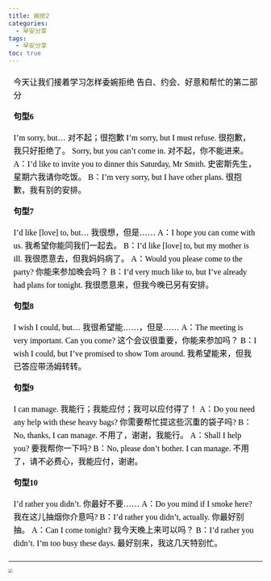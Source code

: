 ```yaml
---
title: 婉拒2
categories:
  - 早安分享
tags:
  - 早安分享
toc: true 
---
```

<!-- 
今天让我们接着学习怎样委婉拒绝 告白、约会、好意和帮忙的第二部分

**句型6**

I’m sorry, but… 对不起；很抱歉
I’m sorry, but I must refuse. 
很抱歉， 我只好拒绝了。
Sorry, but you can’t come in. 
对不起，你不能进来。
A：I’d like to invite you to dinner this Saturday, Mr Smith. 
史密斯先生，星期六我请你吃饭。
B：I’m very sorry, but I have other plans. 
很抱歉，我有别的安排。 

**句型7**

I’d like [love] to, but… 我很想，但是……
A：I hope you can come with us.
我希望你能同我们一起去。
B：I’d like [love] to, but my mother is ill. 
我很愿意去，但我妈妈病了。
A：Would you please come to the party? 
你能来参加晚会吗？
B：I’d very much like to, but I’ve already had plans for tonight. 
我很愿意来，但我今晚已另有安排。 

**句型8**

I wish I could, but… 我很希望能……，但是……
A：The meeting is very important. Can you come? 
这个会议很重要，你能来参加吗？
B：I wish I could, but I’ve promised to show Tom around.
我希望能来，但我已答应带汤姆转转。 

**句型9**

I can manage.  我能行；我能应付；我可以应付得了！
A：Do you need any help with these heavy bags? 
你需要帮忙提这些沉重的袋子吗?
B：No, thanks, I can manage. 
不用了，谢谢，我能行。
A：Shall I help you? 
要我帮你一下吗?
B：No, please don’t bother. I can manage. 
不用了，请不必费心，我能应付，谢谢。 

**句型10**

I’d rather you didn’t. 你最好不要……
A：Do you mind if I smoke here? 
我在这儿抽烟你介意吗?
B：I’d rather you didn’t, actually. 
你最好别抽。
A：Can I come tonight? 
我今天晚上来可以吗？
B：I’d rather you didn’t. I’m too busy these days. 
最好别来，我这几天特别忙。 -->


<section id="nice" data-tool="mdnice编辑器" data-website="https://www.mdnice.com" style="font-size: 16px; color: black; padding: 0 10px; line-height: 1.6; word-spacing: 0px; letter-spacing: 0px; word-break: break-word; word-wrap: break-word; text-align: left; font-family: Optima-Regular, Optima, PingFangSC-light, PingFangTC-light, 'PingFang SC', Cambria, Cochin, Georgia, Times, 'Times New Roman', serif;"><p data-tool="mdnice编辑器" style="font-size: 16px; padding-top: 8px; padding-bottom: 8px; margin: 0; line-height: 26px; color: black;">今天让我们接着学习怎样委婉拒绝 告白、约会、好意和帮忙的第二部分</p>
<p data-tool="mdnice编辑器" style="font-size: 16px; padding-top: 8px; padding-bottom: 8px; margin: 0; line-height: 26px; color: black;"><strong style="font-weight: bold; color: black;">句型6</strong></p>
<p data-tool="mdnice编辑器" style="font-size: 16px; padding-top: 8px; padding-bottom: 8px; margin: 0; line-height: 26px; color: black;">I’m sorry, but… 对不起；很抱歉
I’m sorry, but I must refuse.
很抱歉， 我只好拒绝了。
Sorry, but you can’t come in.
对不起，你不能进来。
A：I’d like to invite you to dinner this Saturday, Mr Smith.
史密斯先生，星期六我请你吃饭。
B：I’m very sorry, but I have other plans.
很抱歉，我有别的安排。</p>
<p data-tool="mdnice编辑器" style="font-size: 16px; padding-top: 8px; padding-bottom: 8px; margin: 0; line-height: 26px; color: black;"><strong style="font-weight: bold; color: black;">句型7</strong></p>
<p data-tool="mdnice编辑器" style="font-size: 16px; padding-top: 8px; padding-bottom: 8px; margin: 0; line-height: 26px; color: black;">I’d like [love] to, but… 我很想，但是……
A：I hope you can come with us.
我希望你能同我们一起去。
B：I’d like [love] to, but my mother is ill.
我很愿意去，但我妈妈病了。
A：Would you please come to the party?
你能来参加晚会吗？
B：I’d very much like to, but I’ve already had plans for tonight.
我很愿意来，但我今晚已另有安排。</p>
<p data-tool="mdnice编辑器" style="font-size: 16px; padding-top: 8px; padding-bottom: 8px; margin: 0; line-height: 26px; color: black;"><strong style="font-weight: bold; color: black;">句型8</strong></p>
<p data-tool="mdnice编辑器" style="font-size: 16px; padding-top: 8px; padding-bottom: 8px; margin: 0; line-height: 26px; color: black;">I wish I could, but… 我很希望能……，但是……
A：The meeting is very important. Can you come?
这个会议很重要，你能来参加吗？
B：I wish I could, but I’ve promised to show Tom around.
我希望能来，但我已答应带汤姆转转。</p>
<p data-tool="mdnice编辑器" style="font-size: 16px; padding-top: 8px; padding-bottom: 8px; margin: 0; line-height: 26px; color: black;"><strong style="font-weight: bold; color: black;">句型9</strong></p>
<p data-tool="mdnice编辑器" style="font-size: 16px; padding-top: 8px; padding-bottom: 8px; margin: 0; line-height: 26px; color: black;">I can manage.  我能行；我能应付；我可以应付得了！
A：Do you need any help with these heavy bags?
你需要帮忙提这些沉重的袋子吗?
B：No, thanks, I can manage.
不用了，谢谢，我能行。
A：Shall I help you?
要我帮你一下吗?
B：No, please don’t bother. I can manage.
不用了，请不必费心，我能应付，谢谢。</p>
<p data-tool="mdnice编辑器" style="font-size: 16px; padding-top: 8px; padding-bottom: 8px; margin: 0; line-height: 26px; color: black;"><strong style="font-weight: bold; color: black;">句型10</strong></p>
<p data-tool="mdnice编辑器" style="font-size: 16px; padding-top: 8px; padding-bottom: 8px; margin: 0; line-height: 26px; color: black;">I’d rather you didn’t. 你最好不要……
A：Do you mind if I smoke here?
我在这儿抽烟你介意吗?
B：I’d rather you didn’t, actually.
你最好别抽。
A：Can I come tonight?
我今天晚上来可以吗？
B：I’d rather you didn’t. I’m too busy these days.
最好别来，我这几天特别忙。</p>
</section>

---


<img src="/img/no.jpg" style="zoom:50%;" />